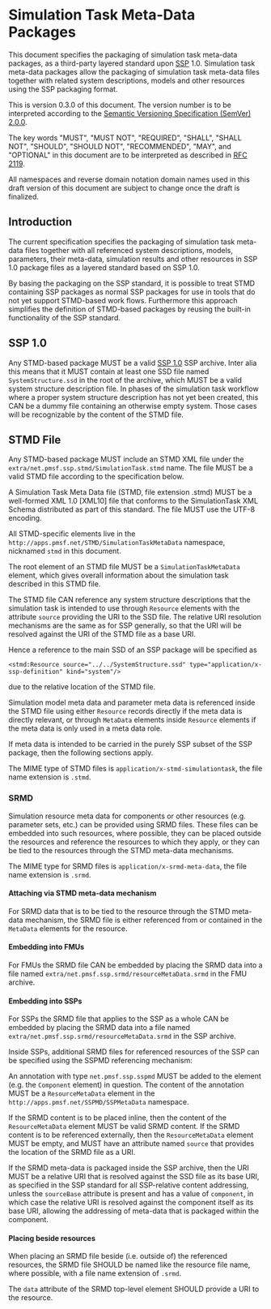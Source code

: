 # Simulation Task Meta-Data Packages

This document specifies the packaging of simulation task meta-data
packages, as a third-party layered standard upon [SSP][] 1.0.
Simulation task meta-data packages allow the packaging of simulation
task meta-data files together with related system descriptions, models
and other resources using the SSP packaging format.

This is version 0.3.0 of this document. The version number is to be
interpreted according to the [Semantic Versioning Specification (SemVer)
2.0.0][SemVer2.0.0].

The key words "MUST", "MUST NOT", "REQUIRED", "SHALL", "SHALL NOT",
"SHOULD", "SHOULD NOT", "RECOMMENDED",  "MAY", and "OPTIONAL" in this
document are to be interpreted as described in [RFC 2119][].

All namespaces and reverse domain notation domain names used in this
draft version of this document are subject to change once the draft
is finalized.

[SSP]: https://ssp-standard.org/
[SemVer2.0.0]: http://semver.org/spec/v2.0.0.html
[RFC 2119]: https://www.ietf.org/rfc/rfc2119.txt

## Introduction

The current specification specifies the packaging of simulation task
meta-data files together with all referenced system descriptions,
models, parameters, their meta-data, simulation results and other
resources in SSP 1.0 package files as a layered standard based on SSP
1.0.

By basing the packaging on the SSP standard, it is possible to treat
STMD containing SSP packages as normal SSP packages for use in tools
that do not yet support STMD-based work flows. Furthermore this
approach simplifies the definition of STMD-based packages by reusing
the built-in functionality of the SSP standard.

## SSP 1.0

Any STMD-based package MUST be a valid [SSP 1.0][SSP10] SSP archive.
Inter alia this means that it MUST contain at least one SSD file named
`SystemStructure.ssd` in the root of the archive, which MUST be a valid
system structure description file. In phases of the simulation task
workflow where a proper system structure description has not yet been
created, this CAN be a dummy file containing an otherwise empty system.
Those cases will be recognizable by the content of the STMD file.

[SSP10]: https://ssp-standard.org/publications/SSP10/SystemStructureAndParameterization10.pdf

## STMD File

Any STMD-based package MUST include an STMD XML file under the
`extra/net.pmsf.ssp.stmd/SimulationTask.stmd` name. The file MUST be
a valid STMD file according to the specification below.

A Simulation Task Meta Data file (STMD, file extension .stmd) MUST be a
well-formed XML 1.0 [XML10] file that conforms to the SimulationTask XML
Schema distributed as part of this standard.  The file MUST use the
UTF-8 encoding.

All STMD-specific elements live in the `http://apps.pmsf.net/STMD/SimulationTaskMetaData`
namespace, nicknamed `stmd` in this document.

The root element of an STMD file MUST be a `SimulationTaskMetaData`
element, which gives overall information about the simulation task
described in this STMD file.

The STMD file CAN reference any system structure descriptions that the
simulation task is intended to use through `Resource` elements with the
attribute `source` providing the URI to the SSD file. The relative URI
resolution mechanisms are the same as for SSP generally, so that the
URI will be resolved against the URI of the STMD file as a base URI.

Hence a reference to the main SSD of an SSP package will be specified
as

`<stmd:Resource source="../../SystemStructure.ssd" type="application/x-ssp-definition" kind="system"/>`

due to the relative location of the STMD file.

Simulation model meta data and parameter meta data is referenced inside
the STMD file using either `Resource` records directly if the meta data
is directly relevant, or through `MetaData` elements inside `Resource`
elements if the meta data is only used in a meta data role.

If meta data is intended to be carried in the purely SSP subset of the
SSP package, then the following sections apply.

The MIME type of STMD files is `application/x-stmd-simulationtask`, the
file name extension is `.stmd`.

### SRMD

Simulation resource meta data for components or other resources (e.g.
parameter sets, etc.) can be provided using SRMD files. These files can
be embedded into such resources, where possible, they can be placed
outside the resources and reference the resources to which they apply,
or they can be tied to the resources through the STMD meta-data
mechanisms.

The MIME type for SRMD files is `application/x-srmd-meta-data`, the file
name extension is `.srmd`.

#### Attaching via STMD meta-data mechanism

For SRMD data that is to be tied to the resource through the STMD
meta-data mechanism, the SRMD file is either referenced from or
contained in the `MetaData` elements for the resource.

#### Embedding into FMUs

For FMUs the SRMD file CAN be embedded by placing the SRMD data into a
file named `extra/net.pmsf.ssp.srmd/resourceMetaData.srmd` in the FMU
archive.

#### Embedding into SSPs

For SSPs the SRMD file that applies to the SSP as a whole CAN be
embedded by placing the SRMD data into a file named
`extra/net.pmsf.ssp.srmd/resourceMetaData.srmd` in the SSP archive.

Inside SSPs, additional SRMD files for referenced resources of the SSP
can be specified using the SSPMD referencing mechanism:

An annotation with type `net.pmsf.ssp.sspmd` MUST be added to the
element (e.g. the `Component` element) in question. The content of the
annotation MUST be a `ResourceMetaData` element in the
`http://apps.pmsf.net/SSPMD/SSPMetaData` namespace.

If the SRMD content is to be placed inline, then the content of the
`ResourceMetaData` element MUST be valid SRMD content.  If the SRMD
content is to be referenced externally, then the `ResourceMetaData`
element MUST be empty, and MUST have an attribute named `source` that
provides the location of the SRMD file as a URI.

If the SRMD meta-data is packaged inside the SSP archive, then the URI
MUST be a relative URI that is resolved against the SSD file as its base
URI, as specified in the SSP standard for all SSP-relative content
addressing, unless the `sourceBase` attribute is present and has a value
of `component`, in which case the relative URI is resolved against the
component itself as its base URI, allowing the addressing of meta-data
that is packaged within the component.

#### Placing beside resources

When placing an SRMD file beside (i.e. outside of) the referenced
resources, the SRMD file SHOULD be named like the resource file name,
where possible, with a file name extension of `.srmd`.

The `data` attribute of the SRMD top-level element SHOULD provide a URI
to the resource.
